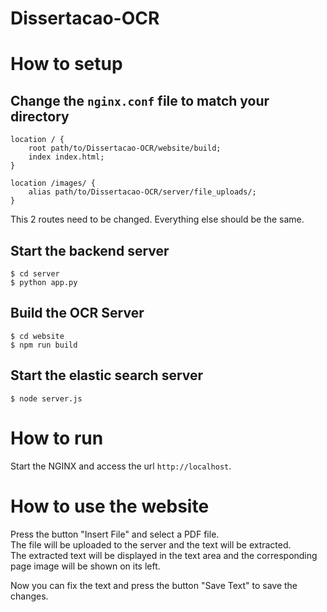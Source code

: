 # Dissertacao-OCR

# How to setup
## Change the `nginx.conf` file to match your directory
```
location / {
    root path/to/Dissertacao-OCR/website/build;
    index index.html;
}
```

```
location /images/ {
    alias path/to/Dissertacao-OCR/server/file_uploads/;
}
```

This 2 routes need to be changed. Everything else should be the same.

## Start the backend server
```
$ cd server
$ python app.py
```

## Build the OCR Server
```
$ cd website
$ npm run build
```

## Start the elastic search server
```
$ node server.js
```

# How to run
Start the NGINX and access the url `http://localhost`.

# How to use the website
Press the button "Insert File" and select a PDF file.  
The file will be uploaded to the server and the text will be extracted.  
The extracted text will be displayed in the text area and the corresponding page image will be shown on its left.

Now you can fix the text and press the button "Save Text" to save the changes.